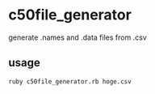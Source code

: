 # c50file_generator
generate .names and .data files from .csv

## usage
`ruby c50file_generator.rb hoge.csv` 
